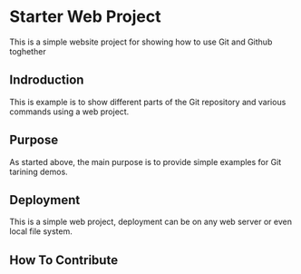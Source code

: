 # Starter Web Project

This is a simple website project for showing how to use Git and Github toghether

## Indroduction

This is example is to show different parts of the Git repository and various commands using a web project.

## Purpose

As started above, the main purpose is to provide simple examples for Git tarining demos.

## Deployment

This is a simple web project, deployment can be on  any web server or even local file system.

## How To Contribute